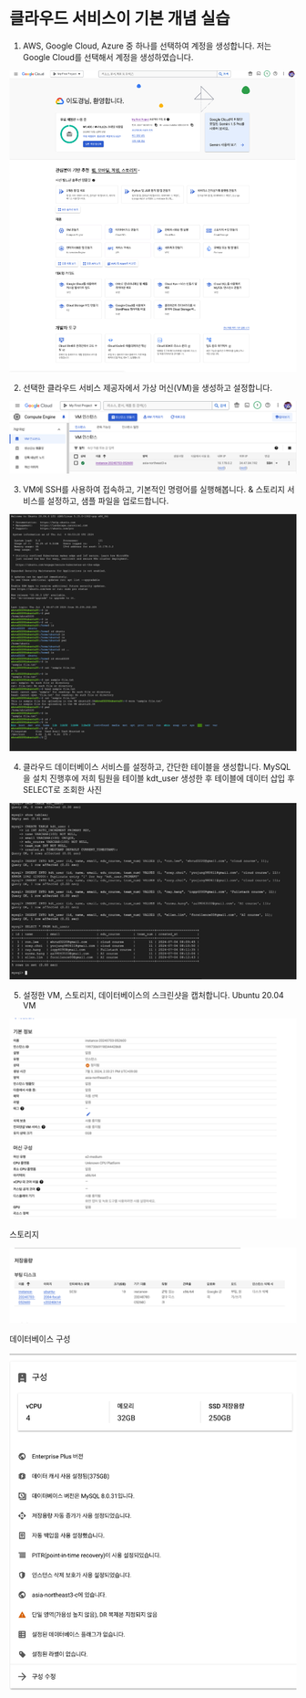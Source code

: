 # 클라우드 서비스이 기본 개념 실습

1. AWS, Google Cloud, Azure 중 하나를 선택하여 계정을 생성합니다.
저는 Google Cloud를 선택해서 계정을 생성하였습니다.

![Untitled](./personal_learning_mission_01/Untitled.png)

2. 선택한 클라우드 서비스 제공자에서 가상 머신(VM)을 생성하고 설정합니다.

![Untitled_1](./personal_learning_mission_01/Untitled_1.png)

3. VM에 SSH를 사용하여 접속하고, 기본적인 명령어를 실행해봅니다.  & 스토리지 서비스를 설정하고, 샘플 파일을 업로드합니다.

![Untitled_2](./personal_learning_mission_01/Untitled_2.png)

4. 클라우드 데이터베이스 서비스를 설정하고, 간단한 테이블을 생성합니다.
MySQL을 설치 진행후에 저희 팀원을 테이블 kdt_user 생성한 후 테이블에 데이터 삽입 후 SELECT로 조회한 사진 

![Untitled_3](./personal_learning_mission_01/Untitled_3.png)

5. 설정한 VM, 스토리지, 데이터베이스의 스크린샷을 캡처합니다.
Ubuntu 20.04 VM

![Untitled_4](./personal_learning_mission_01/Untitled_4.png)

스토리지

![Untitled_5](./personal_learning_mission_01/Untitled_5.png)

데이터베이스 구성

![Untitled_6](./personal_learning_mission_01/Untitled_6.png)
